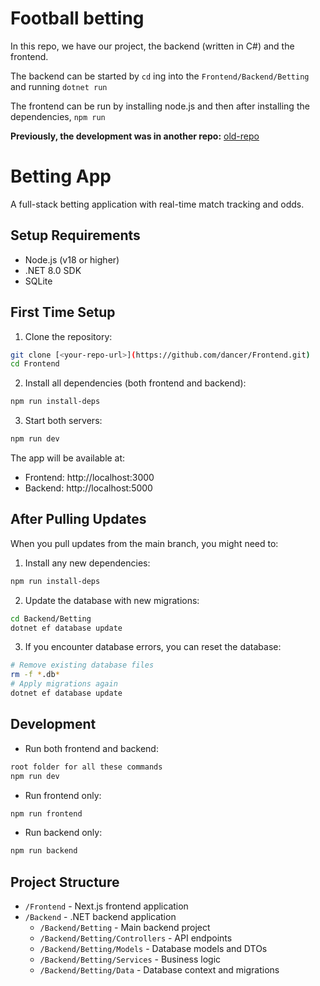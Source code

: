 # **Football betting**

In this repo, we have our project, the backend (written in C#) and the frontend.

The backend can be started by `cd` ing into the `Frontend/Backend/Betting` and running `dotnet run`

The frontend can be run by installing node.js and then after installing the dependencies, `npm run`


**Previously, the development was in another repo:** [old-repo](https://github.com/iokitpusher/backend)

# Betting App

A full-stack betting application with real-time match tracking and odds.

## Setup Requirements

- Node.js (v18 or higher)
- .NET 8.0 SDK
- SQLite

## First Time Setup

1. Clone the repository:
```bash
git clone [<your-repo-url>](https://github.com/dancer/Frontend.git)
cd Frontend
```

2. Install all dependencies (both frontend and backend):
```bash
npm run install-deps
```

3. Start both servers:
```bash
npm run dev
```

The app will be available at:
- Frontend: http://localhost:3000
- Backend: http://localhost:5000

## After Pulling Updates

When you pull updates from the main branch, you might need to:

1. Install any new dependencies:
```bash
npm run install-deps
```

2. Update the database with new migrations:
```bash
cd Backend/Betting
dotnet ef database update
```

3. If you encounter database errors, you can reset the database:
```bash
# Remove existing database files
rm -f *.db*
# Apply migrations again
dotnet ef database update
```

## Development

- Run both frontend and backend:
```bash
root folder for all these commands
npm run dev
```

- Run frontend only:
```bash
npm run frontend
```

- Run backend only:
```bash
npm run backend
```

## Project Structure

- `/Frontend` - Next.js frontend application
- `/Backend` - .NET backend application
  - `/Backend/Betting` - Main backend project
  - `/Backend/Betting/Controllers` - API endpoints
  - `/Backend/Betting/Models` - Database models and DTOs
  - `/Backend/Betting/Services` - Business logic
  - `/Backend/Betting/Data` - Database context and migrations
